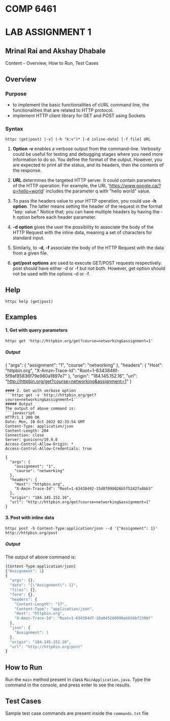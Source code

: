 # COMP 6461
# LAB ASSIGNMENT 1
## Mrinal Rai and Akshay Dhabale

Content - Overview, How to Run, Test Cases

## Overview 
### Purpose
- to implement the basic functionalities of cURL command line, the functionalities that are related to HTTP protocol.
- implement HTTP client library for GET and POST using Sockets

### Syntax
```httpc (get|post) [-v] (-h "k:v")* [-d inline-data] [-f file] URL```
1. **Option -v** enables a verbose output from the command-line. Verbosity could be useful
for testing and debugging stages where you need more information to do so. You
define the format of the output. However, you are expected to print all the status, and
its headers, then the contents of the response.

2. **URL** determines the targeted HTTP server. It could contain parameters of the HTTP
operation. For example, the URL 'https://www.google.ca/?q=hello+world' includes the
parameter q with "hello world" value.

3. To pass the headers value to your HTTP operation, you could use **-h option**. The latter
means setting the header of the request in the format "key: value." Notice that; you can
have multiple headers by having the -h option before each header parameter.

4. **-d option** gives the user the possibility to associate the body of the HTTP Request with the
inline data, meaning a set of characters for standard input.

5. Similarly, to **-d, -f** associate the body of the HTTP Request with the data from a given
file.

6. **get/post options** are used to execute GET/POST requests respectively. post should
have either -d or -f but not both. However, get option should not be used with the
options -d or -f.

## Help
```httpc help (get|post)```
## Examples
#### 1. Get with query parameters
```httpc get 'http://httpbin.org/get?course=networking&assignment=1'```
##### Output
{
  "args": {
    "assignment": "1", 
    "course": "networking"
  }, 
  "headers": {
    "Host": "httpbin.org", 
    "X-Amzn-Trace-Id": "Root=1-6343846f-5f9af85836f79e980a1897e7"
  }, 
  "origin": "184.145.152.16", 
  "url": "http://httpbin.org/get?course=networking&assignment=1"
}
```
#### 2. Get with verbose option
```httpc get -v 'http://httpbin.org/get?course=networking&assignment=1'```
##### Output
The output of above command is:
```javascript
HTTP/1.1 200 OK
Date: Mon, 10 Oct 2022 02:33:54 GMT
Content-Type: application/json
Content-Length: 284
Connection: close
Server: gunicorn/19.9.0
Access-Control-Allow-Origin: *
Access-Control-Allow-Credentials: true

{
  "args": {
    "assignment": "1", 
    "course": "networking"
  }, 
  "headers": {
    "Host": "httpbin.org", 
    "X-Amzn-Trace-Id": "Root=1-63438492-15d8f098026b5f5242fa8bb3"
  }, 
  "origin": "184.145.152.16", 
  "url": "http://httpbin.org/get?course=networking&assignment=1"
}
```
#### 3. Post with inline data
```httpc post -h Content-Type:application/json --d '{"Assignment": 1}' http://httpbin.org/post```
##### Output
The output of above command is:
```javascript
[Content-Type:application/json]
{"Assignment": 1}
{
  "args": {}, 
  "data": "{\"Assignment\": 1}", 
  "files": {}, 
  "form": {}, 
  "headers": {
    "Content-Length": "17", 
    "Content-Type": "application/json", 
    "Host": "httpbin.org", 
    "X-Amzn-Trace-Id": "Root=1-634384d7-10a045260990ab656bf2396f"
  }, 
  "json": {
    "Assignment": 1
  }, 
  "origin": "184.145.152.16", 
  "url": "http://httpbin.org/post"
}
```
## How to Run
Run the ```main``` method present in class ```MainApplication.java```. Type the command in the console, and press enter to see the results.

## Test Cases
Sample test case commands are present inside the ```commands.txt``` file
